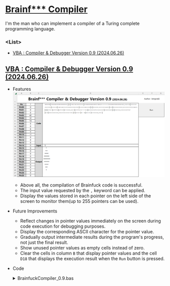 # [Brainf*** Compiler](/README.md#brainf)

I'm the man who can implement a compiler of a Turing complete programming language.


### **\<List>**

- [VBA : Compiler & Debugger Version 0.9 (2024.06.26)](#vba--compiler--debugger-version-09-20240626)


## [VBA : Compiler & Debugger Version 0.9 (2024.06.26)](#list)

- Features
  ![Brainfuck Compiler Ver. 0.9](/Compiler/Images/BrainfuckCompiler_0.9.png)
  - Above all, the compilation of Brainfuck code is successful.
  - The input value requested by the `,` keyword can be applied.
  - Display the values stored in each pointer on the left side of the screen to monitor them(up to 255 pointers can be used).
- Future Improvements
  - Reflect changes in pointer values immediately on the screen during code execution for debugging purposes.
  - Display the corresponding ASCII character for the pointer value.
  - Gradually output intermediate results during the program's progress, not just the final result.
  - Show unused pointer values as empty cells instead of zero.
  - Clear the cells in column `B` that display pointer values and the cell `D18` that displays the execution result when the `Run` button is pressed.
- Code
  <details>
    <summary>BrainfuckCompiler_0.9.bas</summary>

  ```vba
  Option Explicit
  ```
  ```vba
  Private Sub RunBrainfuck()

      ' Declare variables
      Dim code As String
      Dim inputStr As String
      Dim cells(255) As Long
      Dim ptr As Long
      Dim inputPtr As Long
      Dim codePtr As Long
      Dim loopStack As Collection
      Dim i As Long, loopStart As Long, loopEnd As Long
      Dim output As String
      Dim currentChar As String

      On Error GoTo ErrorHandler

      ' Initialize variables
      code = Range("D2").Value
      inputStr = Range("D17").Value
      ptr = 0
      inputPtr = 1
      codePtr = 1
      Set loopStack = New Collection
      output = ""

      ' Run Brainfuck code
      Do While codePtr <= Len(code)
          currentChar = Mid(code, codePtr, 1)
          Select Case currentChar
              Case ">"
                  ptr = (ptr + 1) Mod 256
              Case "<"
                  ptr = (ptr - 1) Mod 256
              Case "+"
                  cells(ptr) = (cells(ptr) + 1) Mod 256
              Case "-"
                  cells(ptr) = (cells(ptr) - 1) Mod 256
              Case "."
                  output = output & Chr(cells(ptr))
              Case ","
                  If inputPtr <= Len(inputStr) Then
                      cells(ptr) = Asc(Mid(inputStr, inputPtr, 1))
                      inputPtr = inputPtr + 1
                  Else
                      cells(ptr) = 0
                  End If
              Case "["
                  If cells(ptr) = 0 Then
                      loopStart = 1
                      Do While loopStart > 0
                          codePtr = codePtr + 1
                          If Mid(code, codePtr, 1) = "[" Then loopStart = loopStart + 1
                          If Mid(code, codePtr, 1) = "]" Then loopStart = loopStart - 1
                      Loop
                  Else
                      loopStack.Add codePtr
                  End If
              Case "]"
                  If cells(ptr) <> 0 Then
                      codePtr = loopStack(loopStack.Count)
                  Else
                      loopStack.Remove loopStack.Count
                  End If
          End Select
          codePtr = codePtr + 1
      Loop

      ' Print output
      Range("B2").Value = ptr
      For i = 0 To 25
          Range("B3").Offset(i, 0).Value = cells(i)
      Next i
      Range("D18").Value = output

      Exit Sub

  ErrorHandler:

      Range("D18").Value = "Error at position: " & codePtr & ", Character: " & currentChar

  End Sub
  ```
  ```vba
  Private Sub btnRun_Click()

      Application.Calculation = xlManual
          Call RunBrainfuck
      Application.Calculation = xlAutomatic

  End Sub
  ```
  </details>
